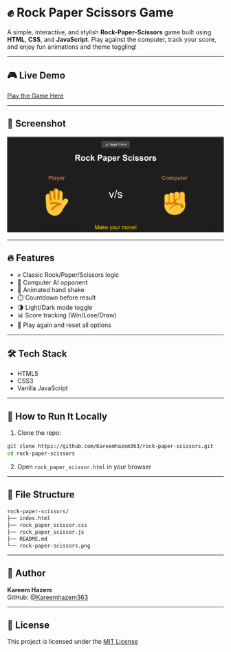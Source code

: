 # ✊ Rock Paper Scissors Game

A simple, interactive, and stylish **Rock-Paper-Scissors** game built using **HTML**, **CSS**, and **JavaScript**. Play against the computer, track your score, and enjoy fun animations and theme toggling!

---


## 🎮 Live Demo

[Play the Game Here](https://kareemhazem363.github.io/rock-paper-scissors/)

---

## 📸 Screenshot

![Game Screenshot](rock-paper-scissors.png)

---

## 🔥 Features

- ✊ Classic Rock/Paper/Scissors logic
- 🤖 Computer AI opponent
- 🤝 Animated hand shake
- ⏱️ Countdown before result
- 🌗 Light/Dark mode toggle
- 📊 Score tracking (Win/Lose/Draw)
- 🔁 Play again and reset all options

---

## 🛠️ Tech Stack

- HTML5  
- CSS3  
- Vanilla JavaScript

---

## 🚀 How to Run It Locally

1. Clone the repo:
```bash
git clone https://github.com/Kareemhazem363/rock-paper-scissors.git
cd rock-paper-scissors
```

2. Open `rock_paper_scissor.html` in your browser

---

## 📁 File Structure

```
rock-paper-scissors/
├── index.html
├── rock_paper_scissor.css
├── rock_paper_scissor.js
├── README.md
└── rock-paper-scissors.png  
```

---

## 🙌 Author

**Kareem Hazem**  
GitHub: [@Kareemhazem363](https://github.com/Kareemhazem363)

---

## 📄 License

This project is licensed under the [MIT License](LICENSE)
